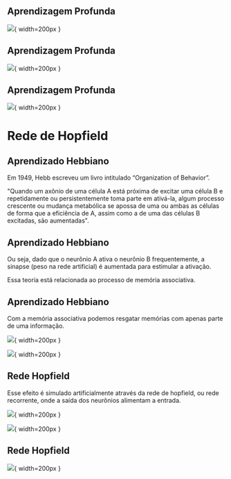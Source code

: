 ## Aprendizagem Profunda

![](img/RedesNeurais202014.png){ width=200px }

## Aprendizagem Profunda

![](img/RedesNeurais202015.png){ width=200px }

## Aprendizagem Profunda

![](img/RedesNeurais202016.png){ width=200px }

# Rede de Hopfield

## Aprendizado Hebbiano

Em 1949\, Hebb escreveu um livro intitulado “Organization of Behavior”\.

"Quando um axônio de uma célula A está próxima de excitar uma célula B e repetidamente ou persistentemente toma parte em ativá\-la\, algum processo crescente ou mudança metabólica se apossa de uma ou ambas as células de forma que a eficiência de A\, assim como a de uma das células B excitadas\, são aumentadas"\.

## Aprendizado Hebbiano

Ou seja\, dado que o neurônio A ativa o neurônio B frequentemente\, a sinapse \(peso na rede artificial\) é aumentada para estimular a ativação\.

Essa teoria está relacionada ao processo de memória associativa\.

## Aprendizado Hebbiano

Com a memória associativa podemos resgatar memórias com apenas parte de uma informação\.

![](img/RedesNeurais20209.jpg){ width=200px }

![](img/RedesNeurais202010.png){ width=200px }

## Rede Hopfield

Esse efeito é simulado artificialmente através da rede de hopfield\, ou rede recorrente\, onde a saída dos neurônios alimentam a entrada\.

![](img/RedesNeurais202011.png){ width=200px }

![](img/RedesNeurais202012.jpg){ width=200px }

## Rede Hopfield

![](img/RedesNeurais202013.png){ width=200px }
